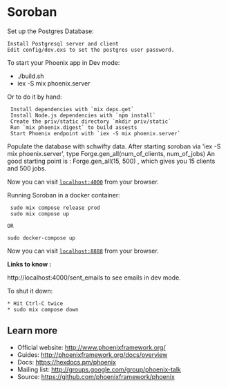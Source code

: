 # Soroban

Set up the Postgres Database:

    Install Postgresql server and client
    Edit config/dev.exs to set the postgres user password.

To start your Phoenix app in Dev mode:

  * ./build.sh
  * iex -S mix phoenix.server

Or to do it by hand:

     Install dependencies with `mix deps.get`
     Install Node.js dependencies with `npm install`
     Create the priv/static directory `mkdir priv/static`
     Run `mix phoenix.digest` to build assests
     Start Phoenix endpoint with `iex -S mix phoenix.server`

Populate the database with schwifty data.
    After starting soroban via 'iex -S mix phoenix.server', type
    Forge.gen_all(num_of_clients, num_of_jobs)
    An good starting point is :
    Forge.gen_all(15, 500) , which gives you 15 clients and 500 jobs.

Now you can visit [`localhost:4000`](http://localhost:4000) from your browser.

Running Soroban in a docker container:
    
     sudo mix compose release prod
     sudo mix compose up

    OR
    
    sudo docker-compose up

Now you can visit [`localhost:8888`](http://localhost:8888) from your browser.

**Links to know :**

http://localhost:4000/sent_emails to see emails in dev mode.


To shut it down:

    * Hit Ctrl-C twice
    * sudo mix compose down


## Learn more

  * Official website: http://www.phoenixframework.org/
  * Guides: http://phoenixframework.org/docs/overview
  * Docs: https://hexdocs.pm/phoenix
  * Mailing list: http://groups.google.com/group/phoenix-talk
  * Source: https://github.com/phoenixframework/phoenix
